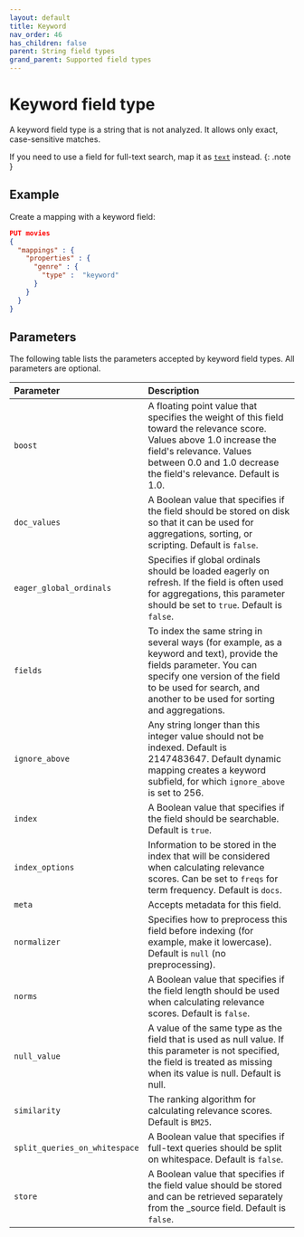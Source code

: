 ```yaml
---
layout: default
title: Keyword
nav_order: 46
has_children: false
parent: String field types
grand_parent: Supported field types
---
```


# Keyword field type

A keyword field type is a string that is not analyzed. It allows only exact, case-sensitive matches.

If you need to use a field for full-text search, map it as [`text`]({{site.url}}{{site.baseurl}}/opensearch/supported-field-types/text/) instead.
{: .note }

## Example

Create a mapping with a keyword field:

```json
PUT movies
{
  "mappings" : {
    "properties" : {
      "genre" : {
        "type" :  "keyword"
      }
    }
  }
}
```

## Parameters

The following table lists the parameters accepted by keyword field types. All parameters are optional.

Parameter | Description 
:--- | :--- 
`boost` | A floating point value that specifies the weight of this field toward the relevance score. Values above 1.0 increase the field's relevance. Values between 0.0 and 1.0 decrease the field's relevance. Default is 1.0.
`doc_values` | A Boolean value that specifies if the field should be stored on disk so that it can be used for aggregations, sorting, or scripting. Default is `false`.
`eager_global_ordinals` | Specifies if global ordinals should be loaded eagerly on refresh. If the field is often used for aggregations, this parameter should be set to `true`. Default is `false`.
`fields` | To index the same string in several ways (for example, as a keyword and text), provide the fields parameter. You can specify one version of the field to be used for search, and another to be used for sorting and aggregations.
`ignore_above` | Any string longer than this integer value should not be indexed. Default is 2147483647. Default dynamic mapping creates a keyword subfield, for which `ignore_above` is set to 256.
`index` | A Boolean value that specifies if the field should be searchable. Default is `true`.
`index_options` | Information to be stored in the index that will be considered when calculating relevance scores. Can be set to `freqs` for term frequency. Default is `docs`.
`meta` | Accepts metadata for this field.
`normalizer` | Specifies how to preprocess this field before indexing (for example, make it lowercase). Default is `null` (no preprocessing).
`norms` | A Boolean value that specifies if the field length should be used when calculating relevance scores. Default is `false`.
`null_value` | A  value of the same type as the field that is used as null value. If this parameter is not specified, the field is treated as missing when its value is null. Default is null.
`similarity` | The ranking algorithm for calculating relevance scores. Default is `BM25`. 
`split_queries_on_whitespace` | A Boolean value that specifies if full-text queries should be split on whitespace. Default is `false`.
`store` | A Boolean value that specifies if the field value should be stored and can be retrieved separately from the _source field. Default is `false`. 